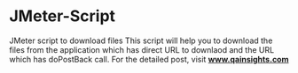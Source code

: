 # JMeter-Script
JMeter script to download files
This script will help you to download the files from the application which has direct URL to downlaod and the URL which has doPostBack call.
For the detailed post, visit <b>www.qainsights.com</b>
